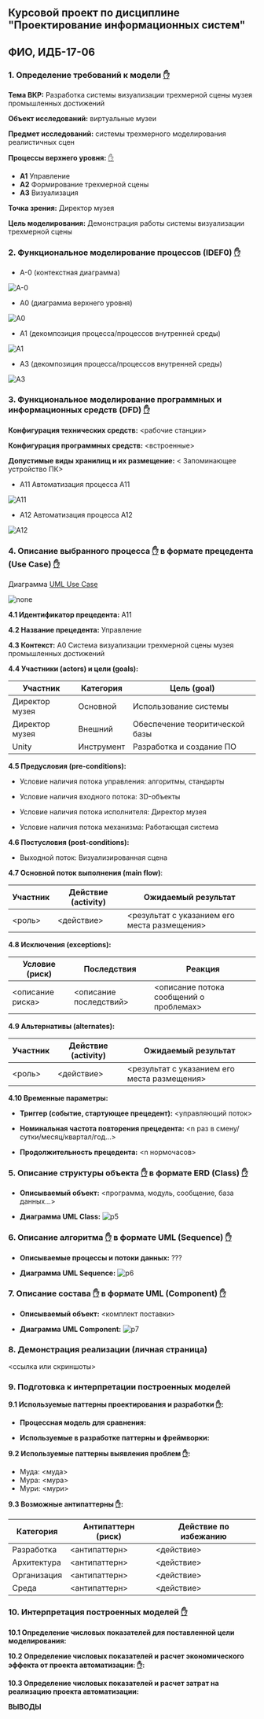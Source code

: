 ## Курсовой проект по дисциплине "Проектирование информационных систем"

## ФИО, ИДБ-17-06

### 1. Определение требований к модели [✋](https://github.com/stankin/design-part-2/wiki/LR-1)

**Тема ВКР:** Разработка системы визуализации трехмерной сцены музея промышленных достижений

**Объект исследований:** виртуальные музеи

**Предмет исследований:** системы трехмерного моделирования реалистичных сцен

**Процессы верхнего уровня:** [✋](https://github.com/stankin/design-part-2/wiki/sem1)
* **А1** Управление
* **А2** Формирование трехмерной сцены
* **А3** Визуализация

**Точка зрения:** Директор музея

**Цель моделирования:** Демонстрация работы системы визуализации трехмерной сцены

### 2. Функциональное моделирование процессов (IDEF0) [✋](https://github.com/stankin/design-part-2/wiki/LR-1)

* A-0 (контекстная диаграмма)

![A-0](https://github.com/imoldobaew/imoldobaew.github.io/blob/main/01_A0.png)

* A0 (диаграмма верхнего уровня)

![A0](https://github.com/imoldobaew/imoldobaew.github.io/blob/main/02_A0.png)

* A1 (декомпозиция процесса/процессов внутренней среды)

![A1](https://github.com/imoldobaew/imoldobaew.github.io/blob/main/03_A1.png)

* A3 (декомпозиция процесса/процессов внутренней среды)

![A3](https://github.com/imoldobaew/imoldobaew.github.io/blob/main/06_A3.png)


### 3. Функциональное моделирование программных и информационных средств (DFD) [✋](https://github.com/stankin/design-part-2/wiki/LR-2)

**Конфигурация технических средств:** <рабочие станции>

**Конфигурация программных средств:** <встроенные>

**Допустимые виды хранилищ и их размещение:** < Запоминающее устройство ПК>

* A11 Автоматизация процесса А11

![A11](https://github.com/imoldobaew/imoldobaew.github.io/blob/main/04_A11.png)

* A12 Автоматизация процесса А12

![A12](https://github.com/imoldobaew/imoldobaew.github.io/blob/main/05_A12.png)

### 4. Описание выбранного процесса [✋](https://github.com/stankin/design-part-2/wiki/LR-3) в формате прецедента (Use Case) [✋](https://github.com/stankin/design-part-2/wiki/LR-4)

Диаграмма [UML Use Case](https://github.com/imoldobaew/imoldobaew.github.io/blob/main/txt/Uml%20Case)

![none](https://github.com/imoldobaew/imoldobaew.github.io/blob/main/Uml%20Case.png)

**4.1 Идентификатор прецедента:** A11

**4.2 Название прецедента:** Управление

**4.3 Контекст:** А0 Система визуализации трехмерной сцены музея промышленных достижений

**4.4 Участники (actors) и цели (goals):**

| Участник  | Категория  | Цель (goal) |
|---|---|---|
| Директор музея | Основной  | Использование системы |
| Директор музея | Внешний  | Обеспечение теоритической базы |
| Unity | Инструмент| Разработка  и создание ПО|

**4.5 Предусловия (pre-conditions):**

* Условие наличия потока управления: алгоритмы, стандарты

* Условие наличия входного потока: 3D-объекты

* Условие наличия потока исполнителя: Директор музея

* Условие наличия потока механизма: Работающая система

**4.6 Постусловия (post-conditions):**

* Выходной поток: Визуализированная сцена

**4.7 Основной поток выполнения (main flow)**:

| Участник  | Действие (activity)  | Ожидаемый результат |
|---|---|---|
| <роль> | <действие> | <результат с указанием его места размещения> |

**4.8 Исключения (exceptions):**

| Условие (риск) | Последствия | Реакция |
|---|---|---|
| <описание риска> | <описание последствий> | <описание потока сообщений о проблемах> |

**4.9 Альтернативы (alternates):**

| Участник  | Действие (activity)  | Ожидаемый результат |
|---|---|---|
| <роль> | <действие> | <результат с указанием его места размещения> |

**4.10 Временные параметры:**

* **Триггер (событие, стартующее прецедент):** <управляющий поток>

* **Номинальная частота повторения прецедента:** <n раз в смену/сутки/месяц/квартал/год...>

* **Продолжительность прецедента:** <n нормочасов>

### 5. Описание структуры объекта [✋](https://github.com/stankin/design-part-2/wiki/LR-3) в формате ERD (Class) [✋](https://github.com/stankin/design-part-2/wiki/LR-5)

* **Описываемый объект:** <программа, модуль, сообщение, база данных...>

* **Диаграмма UML Class:**
![p5](http://www.plantuml.com/plantuml/proxy?idx=0&src=https://raw.githubusercontent.com/<user/user.github.io/master/<path><file>)

### 6. Описание алгоритма [✋](https://github.com/stankin/design-part-2/wiki/LR-3) в формате UML (Sequence) [✋](https://github.com/stankin/design-part-2/wiki/LR-6)

* **Описываемые процессы и потоки данных:** ???

* **Диаграмма UML Sequence:**
![p6](http://www.plantuml.com/plantuml/proxy?idx=0&src=https://raw.githubusercontent.com/<user/user.github.io/master/<path><file>)

### 7. Описание состава [✋](https://github.com/stankin/design-part-2/wiki/LR-3) в формате UML (Component) [✋](https://github.com/stankin/design-part-2/wiki/LR-7)

* **Описываемый объект:** <комплект поставки>

* **Диаграмма UML Component:**
![p7](http://www.plantuml.com/plantuml/proxy?idx=0&src=https://raw.githubusercontent.com/<user/user.github.io/master/<path><file>)

### 8. Демонстрация реализации (личная страница)

<ссылка или скриншоты>

### 9. Подготовка к интерпретации построенных моделей

**9.1 Используемые паттерны проектирования и разработки [✋](https://github.com/stankin/design-part-2/wiki/sem2):**

* **Процессная модель для сравнения:**

* **Используемые в разработке паттерны и фреймворки:**

**9.2 Используемые паттерны выявления проблем [✋](https://github.com/stankin/design-part-2/wiki/sem3):**
* Муда: <муда>
* Мура: <мура>
* Мури: <мури>

**9.3 Возможные антипаттерны [✋](https://github.com/stankin/design-part-2/wiki/sem4):**

| Категория  | Антипаттерн (риск) | Действие по избежанию |
|---|---|---|
| Разработка | <антипаттерн> | <действие> |
| Архитектура | <антипаттерн> | <действие> |
| Организация | <антипаттерн> | <действие> |
| Среда | <антипаттерн> | <действие> |

### 10. Интерпретация построенных моделей [✋](https://github.com/stankin/design-part-2/wiki/cp-guide)

**10.1 Определение числовых показателей для поставленной цели моделирования:**

**10.2 Определение числовых показателей и расчет экономического эффекта от проекта автоматизации: [✋](https://github.com/stankin/design-part-2/wiki/interpret_process):**

**10.3 Определение числовых показателей и расчет затрат на реализацию проекта автоматизации:**

**ВЫВОДЫ**

